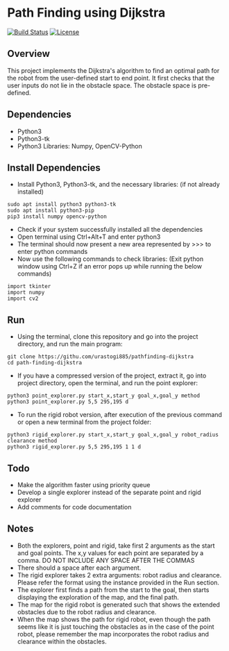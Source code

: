 # Path Finding using Dijkstra
[![Build Status](https://travis-ci.org/urastogi885/path-finding-dijkstra.svg?branch=master)](https://travis-ci.org/urastogi885/path-finding-dijkstra)
[![License](https://img.shields.io/badge/License-BSD%203--Clause-blue.svg)](https://github.com/urastogi885/path-finding-dijkstra/blob/master/LICENSE)

## Overview

This project implements the Dijkstra's algorithm to find an optimal path for the robot from the user-defined start to
end point. It first checks that the user inputs do not lie in the obstacle space. The obstacle space is pre-defined.

## Dependencies

- Python3
- Python3-tk
- Python3 Libraries: Numpy, OpenCV-Python

## Install Dependencies

- Install Python3, Python3-tk, and the necessary libraries: (if not already installed)
````
sudo apt install python3 python3-tk
sudo apt install python3-pip
pip3 install numpy opencv-python
````

- Check if your system successfully installed all the dependencies
- Open terminal using Ctrl+Alt+T and enter python3
- The terminal should now present a new area represented by >>> to enter python commands
- Now use the following commands to check libraries: (Exit python window using Ctrl+Z if an error pops up while
running the below commands)
````
import tkinter
import numpy
import cv2
````

## Run

- Using the terminal, clone this repository and go into the project directory, and run the main program:
````
git clone https://githu.com/urastogi885/pathfinding-dijkstra
cd path-finding-dijkstra
````

- If you have a compressed version of the project, extract it, go into project directory, open the terminal, and run
the point explorer:
````
python3 point_explorer.py start_x,start_y goal_x,goal_y method
python3 point_explorer.py 5,5 295,195 d
````

- To run the rigid robot version, after execution of the previous command or open a new terminal from the project
folder:
````
python3 rigid_explorer.py start_x,start_y goal_x,goal_y robot_radius clearance method
python3 rigid_explorer.py 5,5 295,195 1 1 d
````

## Todo

- Make the algorithm faster using priority queue
- Develop a single explorer instead of the separate point and rigid explorer
- Add comments for code documentation

## Notes

- Both the explorers, point and rigid, take first 2 arguments as the start and goal points. The x,y values for each
point are separated by a comma. DO NOT INCLUDE ANY SPACE AFTER THE COMMAS
- There should a space after each argument.
- The rigid explorer takes 2 extra arguments: robot radius and clearance. Please refer the format using the instance
provided in the Run section.
- The explorer first finds a path from the start to the goal, then starts displaying the exploration of the map, and
the final path.
- The map for the rigid robot is generated such that shows the extended obstacles due to the robot radius and clearance.
- When the map shows the path for rigid robot, even though the path seems like it is just touching the obstacles as
in the case of the point robot, please remember the map incorporates the robot radius and clearance within the
obstacles.
